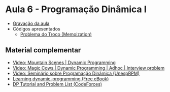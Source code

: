 # Aula 6 - Programação Dinâmica I

- [Gravação da aula](https://youtu.be/pL7I1ce1FUk)
- Códigos apresentados
    - [Problema do Troco (Memoization)](./Códigos/troco_pd.cpp)

<h2>Material complementar</h2>

- [Vídeo: Mountain Scenes | Dynamic Programming](https://www.youtube.com/watch?v=pPgBZqY_Xh0)
- [Vídeo: Magic Cows | Dynamic Programming | Adhoc | Interview problem](https://www.youtube.com/watch?v=_tur2nPkIKo)
- [Vídeo: Seminário sobre Programação Dinâmica (UnespRPM)](https://youtu.be/xYDOE8hG7Uk)
- [Learning dynamic-programming (Free eBook)](https://riptutorial.com/Download/dynamic-programming.pdf)
- [DP Tutorial and Problem List (CodeForces)](https://codeforces.com/blog/entry/67679)
